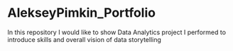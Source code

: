 # AlekseyPimkin_Portfolio
In this repository I would like to show Data Analytics project I performed to introduce skills and overall vision of data storytelling 

